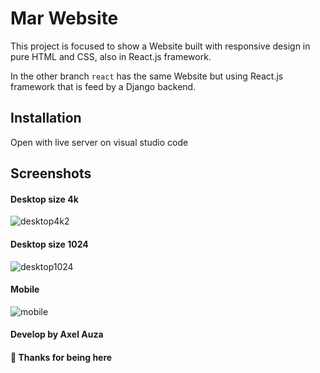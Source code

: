 # Mar Website

This project is focused to show a Website built with responsive design in pure HTML and CSS, also in React.js framework.

In the other branch `react` has the same Website but using React.js framework that is feed by a Django backend.

## Installation

Open with live server on visual studio code


## Screenshots

#### Desktop size 4k
![desktop4k2](https://github.com/axelauza97/marWebsite/assets/35442831/a4181d1f-e345-4f3f-b9c5-b17caca35c24)

#### Desktop size 1024
![desktop1024](https://github.com/axelauza97/marWebsite/assets/35442831/65cae957-4a40-4a22-a111-455b8a6be767)

#### Mobile
![mobile](https://github.com/axelauza97/marWebsite/assets/35442831/8fd5bd46-47fa-4cff-b58b-44c42cf49b7c)


#### Develop by Axel Auza

#### 🚀 Thanks for being here
